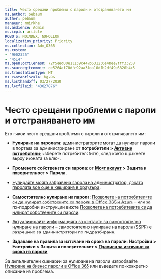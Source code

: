 ```yaml
---
title: Често срещани проблеми с пароли и отстраняването им
ms.author: pebaum
author: pebaum
manager: mnirkhe
ms.audience: Admin
ms.topic: article
ROBOTS: NOINDEX, NOFOLLOW
localization_priority: Priority
ms.collection: Adm_O365
ms.custom:
- "9002325"
- "4514"
ms.openlocfilehash: 72f5eed00e11139c445b631236e4bee2fff33238
ms.sourcegitcommit: ce5264af70dfc92aa35ea10d1b2df49a6820b4e5
ms.translationtype: HT
ms.contentlocale: bg-BG
ms.lasthandoff: 03/27/2020
ms.locfileid: "43027876"
---
```

# <a name="common-password-issues-and-resolutions"></a>Често срещани проблеми с пароли и отстраняването им

Ето някои често срещани проблеми с пароли и отстраняването им:

- **Нулиране на паролата**: администраторите могат да нулират пароли в портала за администриране от **потребители > [Активни потребители](https://portal.office.com/adminportal/home#/users)**; изберете потребителя(ите), след което щракнете върху иконата за ключ.

- **Променете собствената си парола**: от **[Моят акаунт](https://portal.office.com/account/#home) > Защита и поверителност > Парола**.

- [Нулирайте моята забравена парола на администратор, докато паролата все още е кеширана в браузъра](https://docs.microsoft.com/microsoft-365/admin/add-users/reset-passwords?view=o365-worldwide#reset-my-office-365-tenant-admin-password).

- **Самостоятелно нулиране на парола**: [Позволете на потребителите си да нулират собствените си пароли в Office 365 и Azure](https://portal.office.com/adminportal/home#/SettingsMultiPivot/:/Settings/L1/SelfServiceReset) – или за по-подробни инструкции вижте [Позволете на потребителите си да нулират собствените си пароли](https://docs.microsoft.com/microsoft-365/admin/add-users/let-users-reset-passwords).

- [Актуализирайте информацията за контакти за самостоятелно нулиране на пароли](https://go.microsoft.com/fwlink/?linkid=849451) – самостоятелно нулиране на пароли (SSPR) е разрешено за администратори по подразбиране. 

- **Задаване на правила за изтичане на срока на пароли**: **Настройки > Настройки > Защита и поверителност > [Правила за изтичане на срока на пароли](https://admin.microsoft.com/AdminPortal/Home#/SettingsMultiPivot/:/Settings/L1/PasswordPolicy)**

За допълнителни сценарии за нулиране на пароли изпробвайте [Нулиране на бизнес пароли в Office 365](https://docs.microsoft.com/microsoft-365/admin/add-users/reset-passwords) или въведете по-конкретно описание на проблема.
